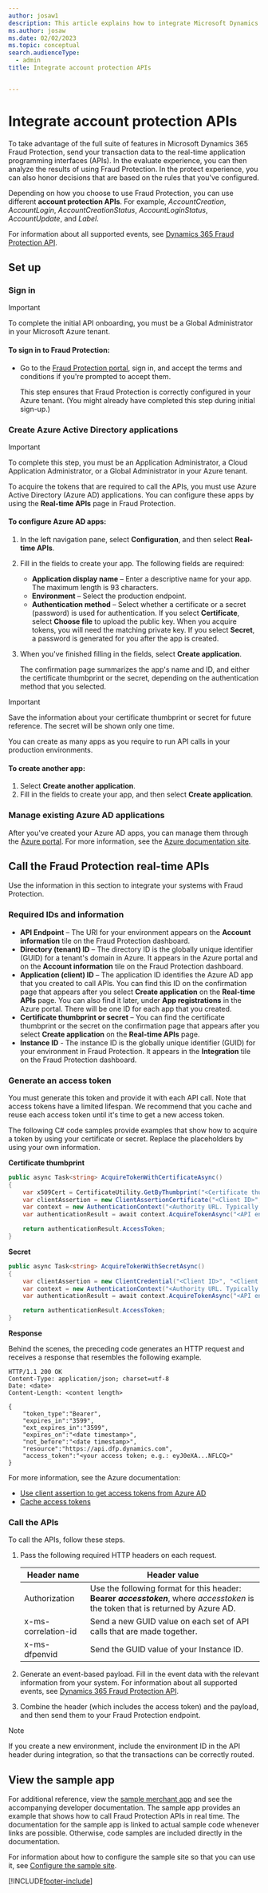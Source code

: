 ```yaml
---
author: josaw1
description: This article explains how to integrate Microsoft Dynamics 365 Fraud Protection real-time application programming interfaces (APIs).
ms.author: josaw
ms.date: 02/02/2023
ms.topic: conceptual
search.audienceType:
  - admin
title: Integrate account protection APIs 


---
```


# Integrate account protection APIs

To take advantage of the full suite of features in Microsoft Dynamics 365 Fraud Protection, send your transaction data to the real-time application programming interfaces (APIs). In the evaluate experience, you can then analyze the results of using Fraud Protection. In the protect experience, you can also honor decisions that are based on the rules that you've configured.

Depending on how you choose to use Fraud Protection, you can use different **account protection APIs**. For example, *AccountCreation*, *AccountLogin*, *AccountCreationStatus*, *AccountLoginStatus*, *AccountUpdate*, and *Label*.

For information about all supported events, see [Dynamics 365 Fraud Protection API](https://go.microsoft.com/fwlink/?linkid=2084942).

## Set up

### Sign in

> [!IMPORTANT]
> To complete the initial API onboarding, you must be a Global Administrator in your Microsoft Azure tenant.

#### To sign in to Fraud Protection:

- Go to the [Fraud Protection portal](https://dfp.microsoft.com), sign in, and accept the terms and conditions if you're prompted to accept them.

    This step ensures that Fraud Protection is correctly configured in your Azure tenant. (You might already have completed this step during initial sign-up.)

### Create Azure Active Directory applications

> [!IMPORTANT]
> To complete this step, you must be an Application Administrator, a Cloud Application Administrator, or a Global Administrator in your Azure tenant.

To acquire the tokens that are required to call the APIs, you must use Azure Active Directory (Azure AD) applications. You can configure these apps by using the **Real-time APIs** page in Fraud Protection.

#### To configure Azure AD apps:

1. In the left navigation pane, select **Configuration**, and then select **Real-time APIs**. 

1. Fill in the fields to create your app. The following fields are required:

    - **Application display name** – Enter a descriptive name for your app. The maximum length is 93 characters.
    - **Environment** – Select the production endpoint.
    - **Authentication method** – Select whether a certificate or a secret (password) is used for authentication. If you select **Certificate**, select **Choose file** to upload the public key. When you acquire tokens, you will need the matching private key. If you select **Secret**, a password is generated for you after the app is created.

1. When you've finished filling in the fields, select **Create application**. 

    The confirmation page summarizes the app's name and ID, and either the certificate thumbprint or the secret, depending on the authentication method that you selected.

> [!IMPORTANT]
> Save the information about your certificate thumbprint or secret for future reference. The secret will be shown only one time.

You can create as many apps as you require to run API calls in your production environments.

#### To create another app:

1. Select **Create another application**. 
2. Fill in the fields to create your app, and then select **Create application**.

### Manage existing Azure AD applications

After you've created your Azure AD apps, you can manage them through the [Azure portal](https://portal.azure.com/#blade/Microsoft_AAD_IAM/ActiveDirectoryMenuBlade/RegisteredApps). For more information, see the [Azure documentation site](/azure/active-directory/develop/active-directory-how-applications-are-added).


## Call the Fraud Protection real-time APIs

Use the information in this section to integrate your systems with Fraud Protection.

### Required IDs and information

- **API Endpoint** – The URI for your environment appears on the **Account information** tile on the Fraud Protection dashboard.
- **Directory (tenant) ID** – The directory ID is the globally unique identifier (GUID) for a tenant's domain in Azure. It appears in the Azure portal and on the **Account information** tile on the Fraud Protection dashboard.
- **Application (client) ID** – The application ID identifies the Azure AD app that you created to call APIs. You can find this ID on the confirmation page that appears after you select **Create application** on the **Real-time APIs** page. You can also find it later, under **App registrations** in the Azure portal. There will be one ID for each app that you created.
- **Certificate thumbprint or secret** – You can find the certificate thumbprint or the secret on the confirmation page that appears after you select **Create application** on the **Real-time APIs** page.
- **Instance ID** - The instance ID is the globally unique identifier (GUID) for your environment in Fraud Protection. It appears in the **Integration** tile on the Fraud Protection dashboard.

### Generate an access token

You must generate this token and provide it with each API call. Note that access tokens have a limited lifespan. We recommend that you cache and reuse each access token until it's time to get a new access token.

The following C\# code samples provide examples that show how to acquire a token by using your certificate or secret. Replace the placeholders by using your own information.

**Certificate thumbprint**

```cs
public async Task<string> AcquireTokenWithCertificateAsync()
{
    var x509Cert = CertificateUtility.GetByThumbprint("<Certificate thumbprint>");
    var clientAssertion = new ClientAssertionCertificate("<Client ID>", x509Cert);
    var context = new AuthenticationContext("<Authority URL. Typically https://login.microsoftonline.com/[Directory_ID]>");
    var authenticationResult = await context.AcquireTokenAsync("<API endpoint>", clientAssertion);

    return authenticationResult.AccessToken;
}
```

**Secret**

```cs
public async Task<string> AcquireTokenWithSecretAsync()
{
    var clientAssertion = new ClientCredential("<Client ID>", "<Client secret>");
    var context = new AuthenticationContext("<Authority URL. Typically https://login.microsoftonline.com/[Directory_ID]>");
    var authenticationResult = await context.AcquireTokenAsync("<API endpoint>", clientAssertion);

    return authenticationResult.AccessToken;
}
```

**Response**

Behind the scenes, the preceding code generates an HTTP request and receives a response that resembles the following example.

```http
HTTP/1.1 200 OK
Content-Type: application/json; charset=utf-8
Date: <date>
Content-Length: <content length>

{
    "token_type":"Bearer",
    "expires_in":"3599",
    "ext_expires_in":"3599",
    "expires_on":"<date timestamp>",
    "not_before":"<date timestamp>",
    "resource":"https://api.dfp.dynamics.com",
    "access_token":"<your access token; e.g.: eyJ0eXA...NFLCQ>"
}
```

For more information, see the Azure documentation:

- [Use client assertion to get access tokens from Azure AD](/azure/architecture/multitenant-identity/client-assertion)
- [Cache access tokens](/azure/architecture/multitenant-identity/token-cache)

### Call the APIs

To call the APIs, follow these steps.

1. Pass the following required HTTP headers on each request.

    | Header name         | Header value |
    |---------------------|--------------|
    | Authorization       | Use the following format for this header: **Bearer *accesstoken***, where *accesstoken* is the token that is returned by Azure AD. |
    | x-ms-correlation-id | Send a new GUID value on each set of API calls that are made together. |
    | x-ms-dfpenvid       | Send the GUID value of your Instance ID. |

2. Generate an event-based payload. Fill in the event data with the relevant information from your system. For information about all supported events, see [Dynamics 365 Fraud Protection API](https://go.microsoft.com/fwlink/?linkid=2084942).
3. Combine the header (which includes the access token) and the payload, and then send them to your Fraud Protection endpoint.

> [!NOTE]
> If you create a new environment, include the environment ID in the API header during integration, so that the transactions can be correctly routed. 

## View the sample app

For additional reference, view the [sample merchant app](https://go.microsoft.com/fwlink/?linkid=2085137) and see the accompanying developer documentation. The sample app provides an example that shows how to call Fraud Protection APIs in real time. The documentation for the sample app is linked to actual sample code whenever links are possible. Otherwise, code samples are included directly in the documentation.

For information about how to configure the sample site so that you can use it, see [Configure the sample site](https://go.microsoft.com/fwlink/?linkid=2100635).


[!INCLUDE[footer-include](includes/footer-banner.md)]

